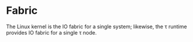 # Fabric
The Linux kernel is the IO fabric for a single system; likewise, the τ runtime provides IO fabric for a single τ node.
